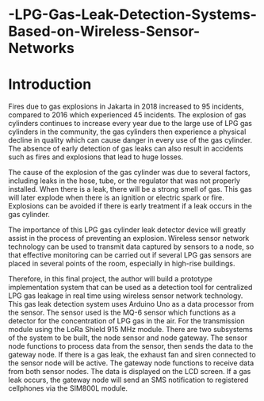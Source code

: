 # -LPG-Gas-Leak-Detection-Systems-Based-on-Wireless-Sensor-Networks
<h1> Introduction </h1>
Fires due to gas explosions in Jakarta in 2018 increased to 95 incidents, compared to 2016 which experienced 45 incidents. The explosion of gas cylinders continues to increase every year due to the large use of LPG gas cylinders in the community, the gas cylinders then experience a physical decline in quality which can cause danger in every use of the gas cylinder. The absence of early detection of gas leaks can also result in accidents such as fires and explosions that lead to huge losses.

The cause of the explosion of the gas cylinder was due to several factors, including leaks in the hose, tube, or the regulator that was not properly installed. When there is a leak, there will be a strong smell of gas. This gas will later explode when there is an ignition or electric spark or fire. Explosions can be avoided if there is early treatment if a leak occurs in the gas cylinder.

The importance of this LPG gas cylinder leak detector device will greatly assist in the process of preventing an explosion. Wireless sensor network technology can be used to transmit data captured by sensors to a node, so that effective monitoring can be carried out if several LPG gas sensors are placed in several points of the room, especially in high-rise buildings.

Therefore, in this final project, the author will build a prototype implementation system that can be used as a detection tool for centralized LPG gas leakage in real time using wireless sensor network technology. This gas leak detection system uses Arduino Uno as a data processor from the sensor. The sensor used is the MQ-6 sensor which functions as a detector for the concentration of LPG gas in the air. For the transmission module using the LoRa Shield 915 MHz module. There are two subsystems of the system to be built, the node sensor and node gateway. The sensor node functions to process data from the sensor, then sends the data to the gateway node. If there is a gas leak, the exhaust fan and siren connected to the sensor node will be active. The gateway node functions to receive data from both sensor nodes. The data is displayed on the LCD screen. If a gas leak occurs, the gateway node will send an SMS notification to registered cellphones via the SIM800L module.
